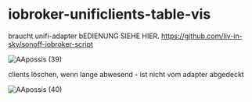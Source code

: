 # iobroker-unificlients-table-vis


braucht unifi-adapter
bEDIENUNG SIEHE HIER. https://github.com/liv-in-sky/sonoff-iobroker-script

![AApossis (39)](https://user-images.githubusercontent.com/18462890/115380120-887c8c80-a1d2-11eb-9070-55b1eb3a7c31.gif)



clients löschen, wenn lange abwesend - ist nicht vom adapter abgedeckt

![AApossis (40)](https://user-images.githubusercontent.com/18462890/115380213-a6e28800-a1d2-11eb-8e3b-7785ef0c5c4b.gif)
